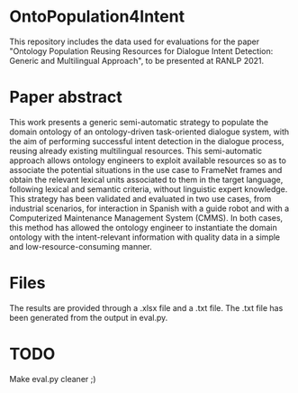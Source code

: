 # OntoPopulation4Intent
This repository includes the data used for evaluations for the paper "Ontology Population Reusing Resources for Dialogue Intent Detection: Generic and Multilingual Approach", to be presented at RANLP 2021.

# Paper abstract
This work presents a generic semi-automatic strategy to populate the domain ontology of an ontology-driven task-oriented dialogue system, with the aim of performing successful intent detection in the dialogue process, reusing already existing multilingual resources. This semi-automatic approach allows ontology engineers to exploit available resources so as to associate the potential situations in the use case to FrameNet frames and obtain the relevant lexical units associated to them in the target language, following lexical and semantic criteria, without linguistic expert knowledge. This strategy has been validated and evaluated in two use cases, from industrial scenarios, for interaction in Spanish with a guide robot and with a Computerized Maintenance Management System (CMMS). In both cases, this method has allowed the ontology engineer to instantiate the domain ontology with the intent-relevant information with quality data in a simple and low-resource-consuming manner.

# Files
The results are provided through a .xlsx file and a .txt file.
The .txt file has been generated from the output in eval.py.

# TODO
Make eval.py cleaner ;)
